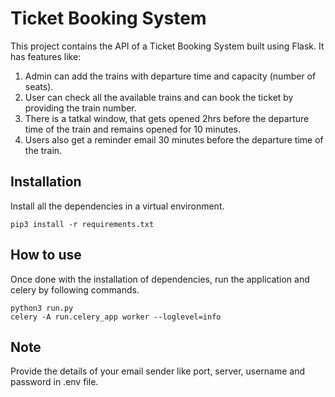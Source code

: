 # Ticket Booking System 
This project contains the API of a Ticket Booking System built using Flask. It has features like: 
1. Admin can add the trains with departure time and capacity (number of seats).
2. User can check all the available trains and can book the ticket by providing the train number.
3. There is a tatkal window, that gets opened 2hrs before the departure time of the train and remains opened for 10 minutes. 
4. Users also get a reminder email 30 minutes before the departure time of the train. 


## Installation 
Install all the dependencies in a virtual environment.
```
pip3 install -r requirements.txt
```

## How to use 
Once done with the installation of dependencies, run the application and celery by following commands. 
```
python3 run.py
celery -A run.celery_app worker --loglevel=info
```

## Note
Provide the details of your email sender like port, server, username and password in .env file.